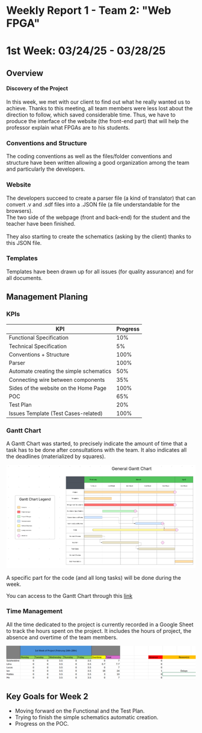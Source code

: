 # Weekly Report 1 - Team 2: "Web FPGA"

# 1st Week: 03/24/25 - 03/28/25

## Overview

#### Discovery of the Project

In this week, we met with our client to find out what he really wanted us to achieve. Thanks to this meeting, all team members were less lost about the direction to follow, which saved considerable time. Thus, we have to produce the interface of the website (the front-end part) that will help the professor explain what FPGAs are to his students.

### Conventions and Structure

The coding conventions as well as the files/folder conventions and structure have been written allowing a good organization among the team and particularly the developers.

### Website

The developers succeed to create a parser file (a kind of translator) that can convert .v and .sdf files into a .JSON file (a file understandable for the browsers). <br>
The two side of the webpage (front and back-end) for the student and the teacher have been finished. <br><br>
They also starting to create the schematics (asking by the client) thanks to this JSON file.

### Templates

Templates have been drawn up for all issues (for quality assurance) and for all documents.

## Management Planing

### KPIs

| KPI                                     | Progress |
| --------------------------------------- | -------- |
| Functional Specification                | 10%      |
| Technical Specification                 | 5%       |
| Conventions + Structure                 | 100%     |
| Parser                                  | 100%     |
| Automate creating the simple schematics | 50%      |
| Connecting wire between components      | 35%      |
| Sides of the website on the Home Page   | 100%     |
| POC                                     | 65%      |
| Test Plan                               | 20%      |
| Issues Template (Test Cases-related)    | 100%     |

### Gantt Chart

A Gantt Chart was started, to precisely indicate the amount of time that a task has to be done after consultations with the team. It also indicates all the deadlines (materialized by squares).

![Gantt Chart](../Images/gantt_Chart.png)

A specific part for the code (and all long tasks) will be done during the week.

You can access to the Gantt Chart through this [link](../ManagementArtifacts/gantt_chart.svg)

### Time Management

All the time dedicated to the project is currently recorded in a Google Sheet to track the hours spent on the project. It includes the hours of project, the absence and overtime of the team members.

![Screenshot of the Table](../Images/project_Hours_Tracking_Table.png)

## Key Goals for Week 2

- Moving forward on the Functional and the Test Plan.
- Trying to finish the simple schematics automatic creation.
- Progress on the POC.